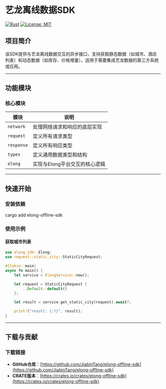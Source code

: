 
# 艺龙离线数据SDK

[![Rust](https://img.shields.io/badge/Rust-1.65%2B-blue)](https://www.rust-lang.org/)
[![License: MIT](https://img.shields.io/badge/License-MIT-green)](LICENSE)

## 项目简介
该SDK提供与艺龙离线数据交互的异步接口，支持获取静态数据（如城市、酒店列表）和动态数据（如库存、价格增量）。适用于需要集成艺龙数据的第三方系统或应用。

---

## 功能模块
### 核心模块
| 模块          | 说明                          |
|---------------|-------------------------------|
| `network`     | 处理网络请求和响应的底层实现  |
| `request`     | 定义所有请求类型              |
| `response`    | 定义所有响应类型              |
| `types`       | 定义通用数据类型和结构        |
| `elong`       | 实现与Elong平台交互的核心逻辑 |

---

## 快速开始
### 安装依赖
cargo add elong-offline-sdk


### 使用示例
#### 获取城市列表
```rust
use elong_sdk::Elong;
use request::static_city::StaticCityRequest;

#[tokio::main]
async fn main() {
    let service = ElongService::new();

    let request = StaticCityRequest {
        ..Default::default()
    };

    let result = service.get_static_city(request).await?;

    print!("result: {:?}", result);
}
```

---

## 下载与贡献
### 下载链接
- **GitHub仓库**：[https://github.com/JiabinTang/elong-offline-sdk](https://github.com/JiabinTang/elong-offline-sdk)  
- **CRATE版本**：[https://crates.io/crates/elong-offline-sdk](https://crates.io/crates/elong-offline-sdk)
